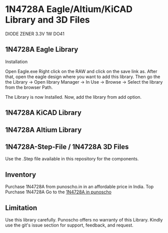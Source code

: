 # 1N4728A Eagle/Altium/KiCAD Library and 3D Files

DIODE ZENER 3.3V 1W DO41

## 1N4728A Eagle Library 

Installation

Open Eagle.exe
Right click on the RAW and click on the save link as. After that, open the eagle design where you want to add this library.  Then go the the Library -> Open library Manager -> In Use -> Browse -> Select the library from the browser Path.

The Library is now Installed. Now, add the library from add option.

## 1N4728A KiCAD Library 

## 1N4728A Altium Library 

## 1N4728A-Step-File / 1N4728A 3D Files
Use the .Step file available in this repository for the components. 

## Inventory

Purchase 1N4728A from punoscho.in in an affordable price in India. Top Purchase 1N4728A
Go to the [1N4728A in punoscho](https://punoscho.in/product/ams1117-3v3-1a-ldo/)

## Limitation
Use this library carefully. Punoscho offers no warranty of this Library. Kindly use the git's issue section for support, feedback, and request.